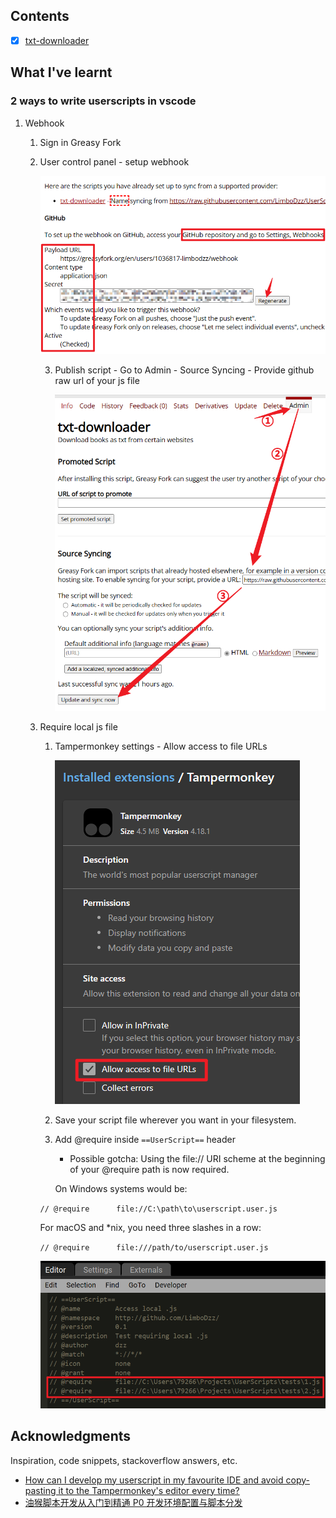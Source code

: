 ## Contents

- [x] [txt-downloader](./txt-downloader/)

## What I've learnt

### 2 ways to write userscripts in vscode

1. Webhook

   1. Sign in Greasy Fork

   2. User control panel - setup webhook

      ![setup-github-webhook](./assets/setup-github-webhook.png)

      3. Publish script - Go to Admin - Source Syncing - Provide github raw url of your js file

         ![setup-source-syncing](./assets/setup-source-syncing.png)

   3. Require local js file

      1. Tampermonkey settings - Allow access to file URLs

         ![assets\allow-access-to-file-URLs.png](./assets/allow-access-to-file-URLs.png)

      2. Save your script file wherever you want in your filesystem.

      3. Add @require inside `==UserScript==` header

         - Possible gotcha: Using the file:// URI scheme at the beginning of your @require path is now required.

         On Windows systems would be:

      `// @require      file://C:\path\to\userscript.user.js`

      For macOS and \*nix, you need three slashes in a row:

      `// @require      file:///path/to/userscript.user.js`

      ![assets\require-local-js-file.png](./assets/require-local-js-file.png)

## Acknowledgments

Inspiration, code snippets, stackoverflow answers, etc.

- [How can I develop my userscript in my favourite IDE and avoid copy-pasting it to the Tampermonkey's editor every time?](https://stackoverflow.com/a/55568568/19419913)
- [油猴脚本开发从入门到精通 P0 开发环境配置与脚本分发](https://www.bilibili.com/video/BV1Da411Z7s7)
